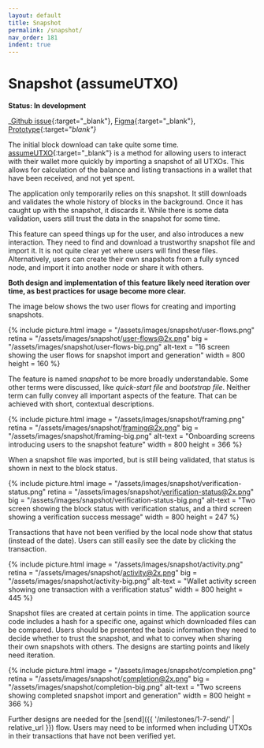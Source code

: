 ```yaml
---
layout: default
title: Snapshot
permalink: /snapshot/
nav_order: 181
indent: true
---
```


# Snapshot (assumeUTXO)

**Status: In development**

_[Github issue](https://github.com/BitcoinDesign/Bitcoin-Core-App/issues/79){:target="_blank"}, [Figma](https://www.figma.com/file/ek8w3n3upbluw5UL2lGhRx/Bitcoin-Core-App-Design?type=design&node-id=8842%3A848807&mode=design&t=URVaraZVchEvzHX0-1){:target="_blank"}, [Prototype](https://www.figma.com/proto/0w5xLsEd9CHwqEfE1QHUIm/Assume-UTXO-Prototype?page-id=0%3A1&type=design&node-id=1-2083&viewport=755%2C475%2C0.3&t=xoUBLFcWlpCH1VEI-1&scaling=min-zoom&starting-point-node-id=1%3A2083&mode=design){:target="_blank"}_

The initial block download can take quite some time. [assumeUTXO](https://github.com/bitcoin/bitcoin/blob/master/doc/design/assumeutxo.md){:target="_blank"} is a method for allowing users to interact with their wallet more quickly by importing a snapshot of all UTXOs. This allows for calculation of the balance and listing transactions in a wallet that have been received, and not yet spent.

The application only temporarily relies on this snapshot. It still downloads and validates the whole history of blocks in the background. Once it has caught up with the snapshot, it discards it. While there is some data validation, users still trust the data in the snapshot for some time.

This feature can speed things up for the user, and also introduces a new interaction. They need to find and download a trustworthy snapshot file and import it. It is not quite clear yet where users will find these files. Alternatively, users can create their own snapshots from a fully synced node, and import it into another node or share it with others.

**Both design and implementation of this feature likely need iteration over time, as best practices for usage become more clear.**

The image below shows the two user flows for creating and importing snapshots.

{% include picture.html
	image = "/assets/images/snapshot/user-flows.png"
	retina = "/assets/images/snapshot/user-flows@2x.png"
	big = "/assets/images/snapshot/user-flows-big.png"
	alt-text = "16 screen showing the user flows for snapshot import and generation"
	width = 800
	height = 160
%}

The feature is named _snapshot_ to be more broadly understandable. Some other terms were discussed, like _quick-start file_ and _bootstrap file_. Neither term can fully convey all important aspects of the feature. That can be achieved with short, contextual descriptions.

{% include picture.html
	image = "/assets/images/snapshot/framing.png"
	retina = "/assets/images/snapshot/framing@2x.png"
	big = "/assets/images/snapshot/framing-big.png"
	alt-text = "Onboarding screens introducing users to the snapshot feature"
	width = 800
	height = 366
%}

When a snapshot file was imported, but is still being validated, that status is shown in next to the block status.

{% include picture.html
	image = "/assets/images/snapshot/verification-status.png"
	retina = "/assets/images/snapshot/verification-status@2x.png"
	big = "/assets/images/snapshot/verification-status-big.png"
	alt-text = "Two screen showing the block status with verification status, and a third screen showing a verification success message"
	width = 800
	height = 247
%}

Transactions that have not been verified by the local node show that status (instead of the date). Users can still easily see the date by clicking the transaction.

{% include picture.html
	image = "/assets/images/snapshot/activity.png"
	retina = "/assets/images/snapshot/activity@2x.png"
	big = "/assets/images/snapshot/activity-big.png"
	alt-text = "Wallet activity screen showing one transaction with a verification status"
	width = 800
	height = 445
%}

Snapshot files are created at certain points in time. The application source code includes a hash for a specific one, against which downloaded files can be compared. Users should be presented the basic information they need to decide whether to trust the snapshot, and what to convey when sharing their own snapshots with others. The designs are starting points and likely need iteration.

{% include picture.html
	image = "/assets/images/snapshot/completion.png"
	retina = "/assets/images/snapshot/completion@2x.png"
	big = "/assets/images/snapshot/completion-big.png"
	alt-text = "Two screens showing completed snapshot import and generation"
	width = 800
	height = 366
%}

Further designs are needed for the [send]({{ '/milestones/1-7-send/' | relative_url }}) flow. Users may need to be informed when including UTXOs in their transactions that have not been verified yet.
